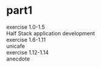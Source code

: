 # part1
exercise 1.0-1.5 \
Half Stack application development \
exercise 1.6-1.11 \
unicafe \
exercise 1.12-1.14 \
anecdote 
